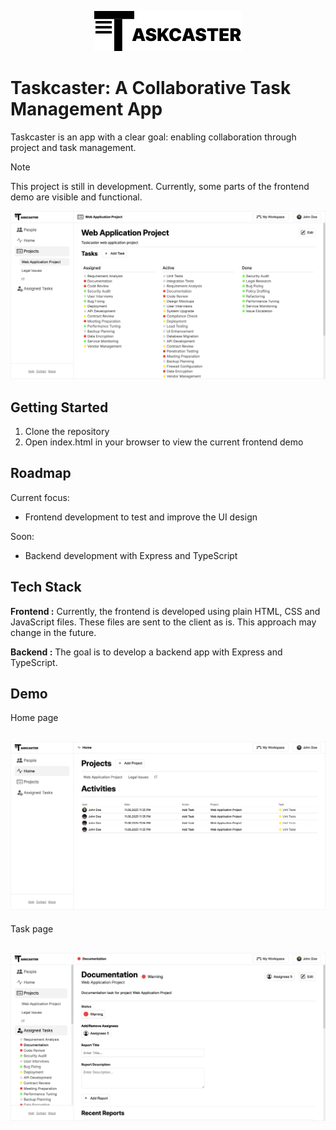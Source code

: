 <p align="center">
  <img src="docs/task-caster-text.svg" />
</p>

# Taskcaster: A Collaborative Task Management App

Taskcaster is an app with a clear goal: enabling collaboration through project and task management.

> [!NOTE]
> This project is still in development.
> Currently, some parts of the frontend demo are visible and functional.

![Taskcaster Project Page](docs/project-page.png)

## Getting Started

1. Clone the repository
2. Open index.html in your browser to view the current frontend demo

## Roadmap

Current focus:

- Frontend development to test and improve the UI design

Soon:

- Backend development with Express and TypeScript

## Tech Stack

**Frontend :** Currently, the frontend is developed using plain HTML, CSS and JavaScript files.
These files are sent to the client as is. This approach may change in the future.

**Backend :** The goal is to develop a backend app with Express and TypeScript.

## Demo

Home page

## ![Taskcaster Home Page](docs/home-page.png)

Task page

## ![Taskcaster Task Page](docs/task-page.png)
